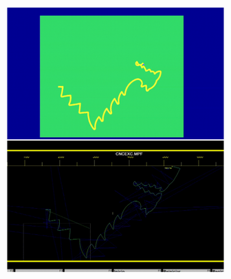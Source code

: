 ![](./../../../Media/Sebastian/Pieza_1/Fresa___LoboGOT.gif)
![](./../../../Media/Sebastian/Pieza_1/Quick__LoboGOT.gif)

